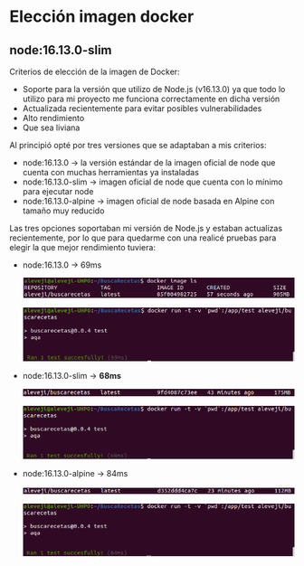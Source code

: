# Elección imagen docker
## node:16.13.0-slim

Criterios de elección de la imagen de Docker:
 - Soporte para la versión que utilizo de Node.js (v16.13.0) ya que todo lo utilizo para mi proyecto
 me funciona correctamente en dicha versión
 - Actualizada recientemente para evitar posibles vulnerabilidades
 - Alto rendimiento
 - Que sea liviana

Al principió opté por tres versiones que se adaptaban a mis criterios:
 - node:16.13.0 -> la versión estándar de la imagen oficial de node que cuenta con muchas herramientas ya instaladas
 - node:16.13.0-slim -> imagen oficial de node que cuenta con lo mínimo para ejecutar node
 - node:16.13.0-alpine -> imagen oficial de node basada en Alpine con tamaño muy reducido

Las tres opciones soportaban mi versión de Node.js y estaban actualizas recientemente, por lo que para quedarme con
una realicé pruebas para elegir la que mejor rendimiento tuviera:
 - node:16.13.0 -> 69ms
 
   ![Size node:16.13.0](img/size_docker_node_16.png)
   
   ![Test node:16.13.0](img/test_node_16.png)
 
 - node:16.13.0-slim -> **68ms**
 
   ![Size node:16.13.0-slim](img/size_docker_node_16_slim.png)
   
   ![Test node:16.13.0-slim](img/test_node_slim.png)
 
 - node:16.13.0-alpine -> 84ms
 
   ![Size node:16.13.0-alpine](img/size_docker_node_16_alpine.png)
   
   ![Test node:16.13.0-alpine](img/test_node_alpine.png)

